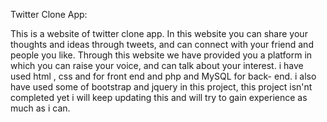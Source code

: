 Twitter Clone App:

This is a website of twitter clone app. In this website you can share your thoughts and ideas through tweets, and can connect with your friend and people you like. Through this website we have provided you a platform in which you can raise your voice, and can talk about your interest.
i have used html , css and for front end and php and MySQL for back- end. i also have used some of bootstrap and jquery in this project,
this project isn'nt completed yet i will keep updating this and will try to gain experience as much as i can.

